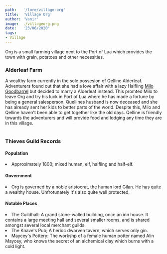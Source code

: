 ```yaml
---
path:   '/lore/village-org'
title:  'Village Org'
author: 'Vanir'
image:  ./villageorg.png
date:   '23/06/2020'
tags: 
- Village
---
```


Org is a small farming village next to the Port of Lua which provides the town with grain, potatoes and other necessities.

### Alderleaf Farm
A wealthy farm currently in the sole possesion of Qelline Alderleaf. Adventurers found out that she had a love affair with
a lazy Halfling <a href="/lore/port-of-lua">Milo Goodbarrel</a> but decided to marry a Alderleaf instead. This promted Milo to 
leave Org and try his luck in Port of Lua where he has made a fortune by being a general salesperson. Quellines husband is now 
deceased and she has already sent her kids to better parts of the world. Despite this, Milo and Qelline haven't been able to get
together like the old days. Qelline is friendly towards the adventurers and will provide food and lodging any time they are in 
this village.<br/><br/>

### Thieves Guild Records
#### Population
<li>Approximately 1800; mixed human, elf, halfling and half-elf.</li>

#### Government
<li>Org is governed by a noble aristocrat, the human lord Gilan. He has quite a wealthy house. Unfrotunately it's also quite well protected.</li>

#### Notable Places
<li>The Guildhall: A grand stone-walled building, once an inn house. It contains a large meeting hall and several smaller rooms, and is shared amongst several local merchant guilds.</li>
<li>The Knave's Pub; A herioc dwarven tavern, which serves only gin.</li>
<li>Maycey's Pottery: The workshp of a female human potter named Alin Maycey, who knows the secret of an alchemical clay which burns with a cold light.</li>